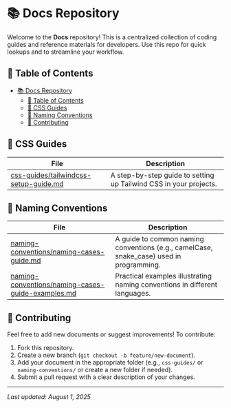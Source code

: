 # 📚 Docs Repository

Welcome to the **Docs** repository! This is a centralized collection of coding guides and reference materials for developers. Use this repo for quick lookups and to streamline your workflow.

## 📑 Table of Contents

- [📚 Docs Repository](#-docs-repository)
  - [📑 Table of Contents](#-table-of-contents)
  - [📖 CSS Guides](#-css-guides)
  - [📖 Naming Conventions](#-naming-conventions)
  - [🤝 Contributing](#-contributing)

## 📖 CSS Guides

| File | Description |
|------|-------------|
| [css-guides/tailwindcss-setup-guide.md](guides/css-guides/tailwindcss-setup-guide.md) | A step-by-step guide to setting up Tailwind CSS in your projects. |

## 📖 Naming Conventions

| File | Description |
|------|-------------|
| [naming-conventions/naming-cases-guide.md](guides/naming-conventions/naming-cases-guide.md) | A guide to common naming conventions (e.g., camelCase, snake_case) used in programming. |
| [naming-conventions/naming-cases-guide-examples.md](guides/naming-conventions/naming-cases-guide-examples.md) | Practical examples illustrating naming conventions in different languages. |

## 🤝 Contributing

Feel free to add new documents or suggest improvements! To contribute:
1. Fork this repository.
2. Create a new branch (`git checkout -b feature/new-document`).
3. Add your document in the appropriate folder (e.g., `css-guides/` or `naming-conventions/` or create a new folder if needed).
4. Submit a pull request with a clear description of your changes.


---

*Last updated: August 1, 2025*